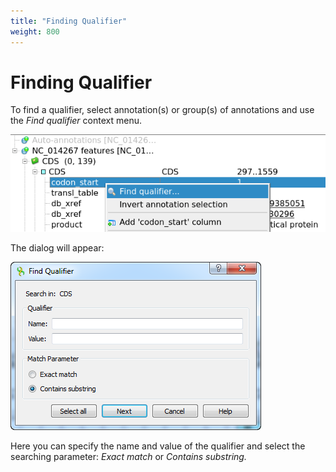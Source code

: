 ```yaml
---
title: "Finding Qualifier"
weight: 800
---
```


# Finding Qualifier

To find a qualifier, select annotation(s) or group(s) of annotations and use the _Find qualifier_ context menu.

![](/images/65929489/65929490.png)

The dialog will appear:

![](/images/65929489/65929491.png)

Here you can specify the name and value of the qualifier and select the searching parameter: _Exact match_ or _Contains substring._